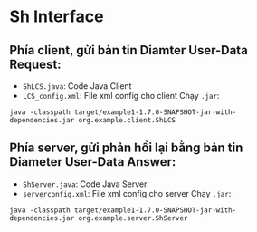 # Sh Interface

## Phía client, gửi bản tin Diamter User-Data Request:
- `ShLCS.java`: Code Java Client
- `LCS_config.xml`: File xml config cho client
Chạy `.jar`:
```
java -classpath target/example1-1.7.0-SNAPSHOT-jar-with-dependencies.jar org.example.client.ShLCS
```

## Phía server, gửi phản hồi lại bằng bản tin Diameter User-Data Answer:
- `ShServer.java`: Code Java Server
- `serverconfig.xml`: File xml config cho server
Chạy `.jar`:
```
java -classpath target/example1-1.7.0-SNAPSHOT-jar-with-dependencies.jar org.example.server.ShServer
```

